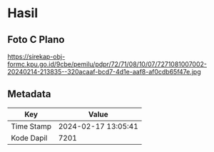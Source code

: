 # Hasil

## Foto C Plano

https://sirekap-obj-formc.kpu.go.id/9cbe/pemilu/pdpr/72/71/08/10/07/7271081007002-20240214-213835--320acaaf-bcd7-4d1e-aaf8-af0cdb65f47e.jpg


## Metadata

| Key        | Value               |
| ---------- | ------------------- |
| Time Stamp | 2024-02-17 13:05:41 |
| Kode Dapil | 7201                |



